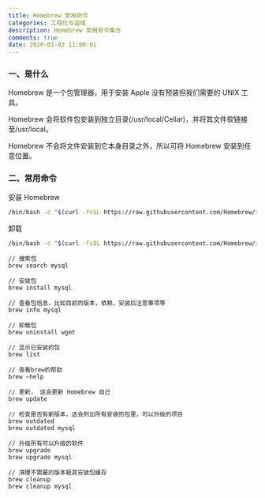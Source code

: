 ```yaml
---
title: Homebrew 常用命令
categories: 工程化与运维
description: Homebrew 常用命令集合
comments: true
date: 2020-01-02 11:00:01
---
```


### 一、是什么

Homebrew 是一个包管理器，用于安装 Apple 没有预装但我们需要的 UNIX 工具。

Homebrew 会将软件包安装到独立目录(/usr/local/Cellar)，并将其文件软链接至/usr/local。

Homebrew 不会将文件安装到它本身目录之外，所以可将 Homebrew 安装到任意位置。

### 二、常用命令

安装 Homebrew

```sh
/bin/bash -c "$(curl -fsSL https://raw.githubusercontent.com/Homebrew/install/HEAD/install.sh)"
```

卸载

```sh
/bin/bash -c "$(curl -fsSL https://raw.githubusercontent.com/Homebrew/install/HEAD/uninstall.sh)"
```

```brew
// 搜索包
brew search mysql

// 安装包
brew install mysql

// 查看包信息，比如目前的版本，依赖，安装后注意事项等
brew info mysql

// 卸载包
brew uninstall wget

// 显示已安装的包
brew list

// 查看brew的帮助
brew –help

// 更新， 这会更新 Homebrew 自己
brew update

// 检查是否有新版本，这会列出所有安装的包里，可以升级的项目
brew outdated
brew outdated mysql

// 升级所有可以升级的软件
brew upgrade
brew upgrade mysql

// 清理不需要的版本极其安装包缓存
brew cleanup
brew cleanup mysql
```
